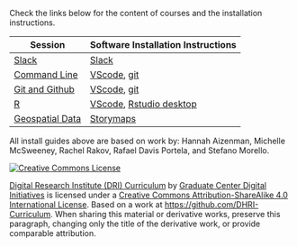 Check the links below for the content of courses and the installation instructions.

Session | Software Installation Instructions
--------| ---------
[Slack](https://github.com/DHRISMU/intro/blob/master/sections/Slack.md)|[Slack](https://github.com/DHRISMU/intro/blob/master/sections/Slack.md)|
[Command Line](https://github.com/DHRISMU/command-line) | [VScode](sections/vscode.md), [git](sections/git.md) | 
[Git and Github](https://github.com/DHRISMU/git) | [VScode](sections/vscode.md), [git](sections/git.md) |
[R](https://github.com/DHRISMU/r) | [VScode](sections/vscode.md), [Rstudio desktop](sections/rstudio.md) | 
[Geospatial Data](https://github.com/DHRISMU/geospatialdata)  | [Storymaps](sections/storymaps.md)


 
All install guides above are based on work by: Hannah Aizenman, Michelle McSweeney, Rachel Rakov, Rafael Davis Portela, and Stefano Morello.

[![Creative Commons License](https://i.creativecommons.org/l/by-sa/4.0/88x31.png)](http://creativecommons.org/licenses/by-sa/4.0/)

[Digital Research Institute (DRI) Curriculum](http://purl.org/dc/terms/) by [Graduate Center Digital Initiatives](https://gcdi.commons.gc.cuny.edu/) is licensed under a [Creative Commons Attribution-ShareAlike 4.0 International License](http://creativecommons.org/licenses/by-sa/4.0/). Based on a work at <https://github.com/DHRI-Curriculum>. When sharing this material or derivative works, preserve this paragraph, changing only the title of the derivative work, or provide comparable attribution.

